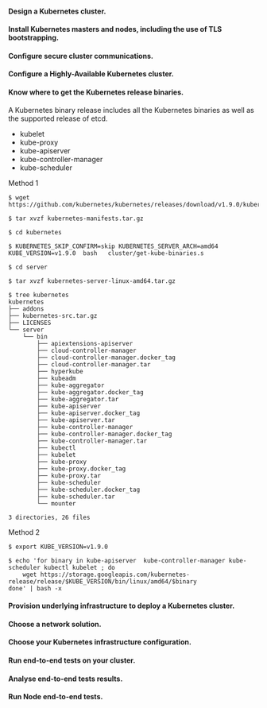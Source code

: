 #### Design a Kubernetes cluster.

#### Install Kubernetes masters and nodes, including the use of TLS bootstrapping.

#### Configure secure cluster communications.

#### Configure a Highly-Available Kubernetes cluster.

#### Know where to get the Kubernetes release binaries.

A Kubernetes binary release includes all the Kubernetes binaries as well as the supported release of etcd.

- kubelet
- kube-proxy
- kube-apiserver
- kube-controller-manager
- kube-scheduler


Method 1

```
$ wget https://github.com/kubernetes/kubernetes/releases/download/v1.9.0/kubernetes.tar.gz

$ tar xvzf kubernetes-manifests.tar.gz

$ cd kubernetes

$ KUBERNETES_SKIP_CONFIRM=skip KUBERNETES_SERVER_ARCH=amd64 KUBE_VERSION=v1.9.0  bash   cluster/get-kube-binaries.s

$ cd server

$ tar xvzf kubernetes-server-linux-amd64.tar.gz

$ tree kubernetes
kubernetes
├── addons
├── kubernetes-src.tar.gz
├── LICENSES
└── server
    └── bin
        ├── apiextensions-apiserver
        ├── cloud-controller-manager
        ├── cloud-controller-manager.docker_tag
        ├── cloud-controller-manager.tar
        ├── hyperkube
        ├── kubeadm
        ├── kube-aggregator
        ├── kube-aggregator.docker_tag
        ├── kube-aggregator.tar
        ├── kube-apiserver
        ├── kube-apiserver.docker_tag
        ├── kube-apiserver.tar
        ├── kube-controller-manager
        ├── kube-controller-manager.docker_tag
        ├── kube-controller-manager.tar
        ├── kubectl
        ├── kubelet
        ├── kube-proxy
        ├── kube-proxy.docker_tag
        ├── kube-proxy.tar
        ├── kube-scheduler
        ├── kube-scheduler.docker_tag
        ├── kube-scheduler.tar
        └── mounter

3 directories, 26 files
```

Method 2
```
$ export KUBE_VERSION=v1.9.0

$ echo 'for binary in kube-apiserver  kube-controller-manager kube-scheduler kubectl kubelet ; do
    wget https://storage.googleapis.com/kubernetes-release/release/$KUBE_VERSION/bin/linux/amd64/$binary
done' | bash -x
```

#### Provision underlying infrastructure to deploy a Kubernetes cluster.

#### Choose a network solution.

#### Choose your Kubernetes infrastructure configuration.

#### Run end-to-end tests on your cluster.

#### Analyse end-to-end tests results.

#### Run Node end-to-end tests.
